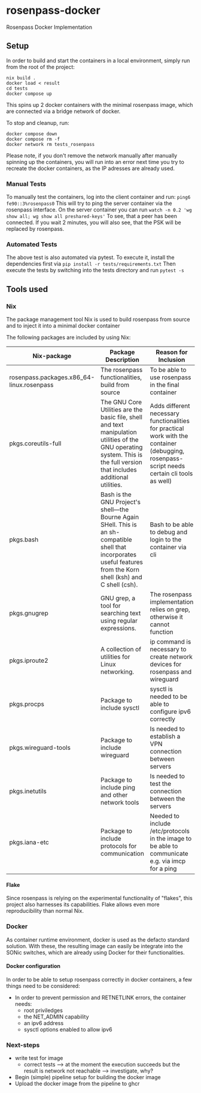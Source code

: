 # rosenpass-docker
Rosenpass Docker Implementation


## Setup

In order to build and start the containers in a local environment, simply run from the root of the project:

```
nix build . 
docker load < result
cd tests
docker compose up 
```

This spins up 2 docker containers with the minimal rosenpass image, which are connected via a bridge network of docker.

To stop and cleanup, run:

```
docker compose down
docker compose rm -f
docker network rm tests_rosenpass
```

Please note, if you don't remove the network manually after manually spinning up the containers, you will run into an error next time you try to recreate the docker containers, as the IP adresses are already used. 

### Manual Tests
To manually test the containers, log into the client container and run: 
```ping6 fe90::3%rosenpass0```
This will try to ping the server container via the rosenpass interface.
On the server container you can run 
```watch -n 0.2 'wg show all; wg show all preshared-keys'```
To see, that a peer has been connected. If you wait 2 minutes, you will also see, that the PSK will be replaced by rosenpass.
 
### Automated Tests

The above test is also automated via pytest. To execute it, install the dependencies first via
```pip install -r tests/requirements.txt```
Then execute the tests by switching into the tests directory and run
```pytest -s```


## Tools used 

###  Nix 
The package management tool Nix is used to build rosenpass from source and to inject it into a minimal docker container

The following packages are included by using Nix: 

| Nix-package                                    | Package Description                                                 | Reason for Inclusion |
|------------------------------------------------|----------------------------------------------------------------------|----------------------|
| rosenpass.packages.x86_64-linux.rosenpass      | The rosenpass functionalities, build from source                                       |    To be able to use rosenpass in the final container                  |
| pkgs.coreutils-full                            | The GNU Core Utilities are the basic file, shell and text manipulation utilities of the GNU operating system. This is the full version that includes additional utilities. | Adds different necessary functionalities for practical work with the container (debugging, rosenpass-script needs certain cli tools as well)                     |
| pkgs.bash                                      | Bash is the GNU Project's shell—the Bourne Again SHell. This is an sh-compatible shell that incorporates useful features from the Korn shell (ksh) and C shell (csh). | Bash to be able to debug and login to the container via cli                     |
| pkgs.gnugrep                                   | GNU grep, a tool for searching text using regular expressions.      | The rosenpass implementation relies on grep, otherwise it cannot function                     |
| pkgs.iproute2                                  | A collection of utilities for Linux networking.                     |  ip command is necessary to create network devices for rosenpass and wireguard                    |
| pkgs.procps                       | Package to include sysctl       | sysctl is needed to be able to configure ipv6 correctly                 |
| pkgs.wireguard-tools                        | Package to include wireguard          | Is needed to establish a VPN connection between servers                 |
| pkgs.inetutils                      | Package to include ping and other network tools       | Is needed to test the connection between the servers                 |
| pkgs.iana-etc                  | Package to include protocols for communication      | Needed to include /etc/protocols in the image to be able to communicate e.g. via imcp for a ping                 |




#### Flake
Since rosenpass is relying on the experimental functionality of "flakes", this project also harnesses its capabilities. Flake allows even more reproducibility than normal Nix. 

### Docker
As container runtime environment, docker is used as the defacto standard solution. With these, the resulting image can easily be integrate into the SONic switches, which are already using Docker for their functionalities. 

#### Docker configuration

In order to be able to setup rosenpass correctly in docker containers, a few things need to be considered:
- In order to prevent permission and RETNETLINK errors, the container needs:
  - root priviledges 
  - the NET_ADMIN capability
  - an ipv6 address 
  - sysctl options enabled to allow ipv6


### Next-steps

- write test for image 
  - correct tests --> at the moment the execution succeeds but the result is network not reachable --> investigate, why?
- Begin (simple) pipeline setup for building the docker image
- Upload the docker image from the pipeline to ghcr